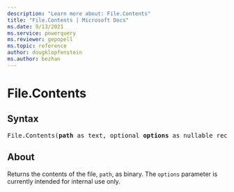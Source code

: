 ```yaml
---
description: "Learn more about: File.Contents"
title: "File.Contents | Microsoft Docs"
ms.date: 9/13/2021
ms.service: powerquery
ms.reviewer: gepopell
ms.topic: reference
author: dougklopfenstein
ms.author: bezhan
---
```

# File.Contents

## Syntax

<pre>
File.Contents(<b>path</b> as text, optional <b>options</b> as nullable record) as binary
</pre>
  
## About  

Returns the contents of the file, `path`, as binary. The `options` parameter is currently intended for internal use only.

